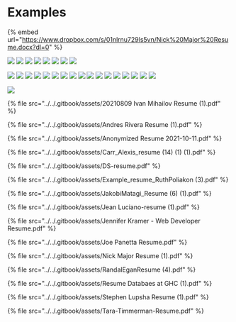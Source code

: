 # Examples

{% embed url="https://www.dropbox.com/s/01nlrnu729ls5vn/Nick%20Major%20Resume.docx?dl=0" %}

![](<../../.gitbook/assets/20210809 Ivan Mihailov Resume (1).png>) ![](<../../.gitbook/assets/bryan-guner-resume-2021 (1).png>) ![](<../../.gitbook/assets/JakobiMatagi\_Resume (6) (1) (1).png>) ![](<../../.gitbook/assets/Jennifer Kramer - Web Developer Resume (1).png>) ![](<../../.gitbook/assets/Joe Panetta Resume (2).png>) ![](<../../.gitbook/assets/Nick Major Resume (2).png>) ![](<../../.gitbook/assets/Stephen Lupsha Resume (2).png>) ![](<../../.gitbook/assets/Tara-Timmerman-Resume (1) (1).png>)

![](<../../.gitbook/assets/Career Sprint.jpg>) ![](<../../.gitbook/assets/Carr\_Alexis\_resume (14) (1).jpg>) ![](../../.gitbook/assets/Chelsea\_Wetzel\_Resume.jpg) ![](<../../.gitbook/assets/ClaytonMary\_Resume2020 (1).jpg>) ![](<../../.gitbook/assets/Divya's Resume.jpg>) ![](<../../.gitbook/assets/Elijah McKay - Resume.jpg>) ![](../../.gitbook/assets/jack\_kim\_resume\_2.jpg) ![](<../../.gitbook/assets/Jimmy\_McBride\_Resume (1).jpg>) ![](../../.gitbook/assets/Jimmy\_McBride\_Resume.jpg) ![](<../../.gitbook/assets/Leslie\_Rodriguez\_Resume (1).jpg>) ![](../../.gitbook/assets/Leslie\_Rodriguez\_RESUME.jpg) ![](<../../.gitbook/assets/Lisa\_Campbell\_Web\_Developer\_Resume (1).jpg>) ![](<../../.gitbook/assets/Mike Perry Y Attara - Resume.jpg>) ![](../../.gitbook/assets/Olu\_Durojaiye\_Resume.jpg) ![](<../../.gitbook/assets/RandalEganResume (1).jpg>) ![](<../../.gitbook/assets/Resume\_WebDev\_Vlad (1).jpg>) ![](<../../.gitbook/assets/setup\_Career Sprint.jpg>)

![](<../../.gitbook/assets/Carr\_Alexis\_resume (14)10241024\_1 (1).jpg>)

{% file src="../../.gitbook/assets/20210809 Ivan Mihailov Resume (1).pdf" %}

{% file src="../../.gitbook/assets/Andres Rivera Resume (1).pdf" %}

{% file src="../../.gitbook/assets/Anonymized Resume 2021-10-11.pdf" %}

{% file src="../../.gitbook/assets/Carr_Alexis_resume (14) (1) (1).pdf" %}

{% file src="../../.gitbook/assets/DS-resume.pdf" %}

{% file src="../../.gitbook/assets/Example_resume_RuthPoliakon (3).pdf" %}

{% file src="../../.gitbook/assets/JakobiMatagi_Resume (6) (1).pdf" %}

{% file src="../../.gitbook/assets/Jean Luciano-resume (1).pdf" %}

{% file src="../../.gitbook/assets/Jennifer Kramer - Web Developer Resume.pdf" %}

{% file src="../../.gitbook/assets/Joe Panetta Resume.pdf" %}

{% file src="../../.gitbook/assets/Nick Major Resume (1).pdf" %}

{% file src="../../.gitbook/assets/RandalEganResume (4).pdf" %}

{% file src="../../.gitbook/assets/Resume Databaes at GHC (1).pdf" %}

{% file src="../../.gitbook/assets/Stephen Lupsha Resume (1).pdf" %}

{% file src="../../.gitbook/assets/Tara-Timmerman-Resume.pdf" %}
